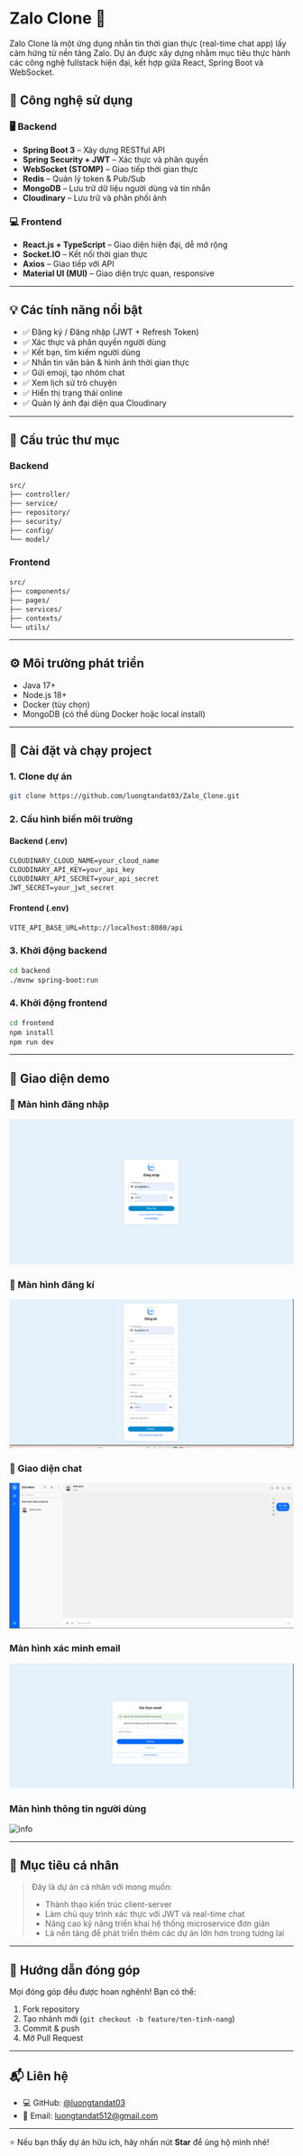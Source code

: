 # Zalo Clone 🚀

Zalo Clone là một ứng dụng nhắn tin thời gian thực (real-time chat app) lấy cảm hứng từ nền tảng Zalo. Dự án được xây dựng nhằm mục tiêu thực hành các công nghệ fullstack hiện đại, kết hợp giữa React, Spring Boot và WebSocket.

## 🔧 Công nghệ sử dụng

### 🖥 Backend
- **Spring Boot 3** – Xây dựng RESTful API
- **Spring Security + JWT** – Xác thực và phân quyền
- **WebSocket (STOMP)** – Giao tiếp thời gian thực
- **Redis** – Quản lý token & Pub/Sub
- **MongoDB** – Lưu trữ dữ liệu người dùng và tin nhắn
- **Cloudinary** – Lưu trữ và phân phối ảnh

### 💻 Frontend
- **React.js + TypeScript** – Giao diện hiện đại, dễ mở rộng
- **Socket.IO** – Kết nối thời gian thực
- **Axios** – Giao tiếp với API
- **Material UI (MUI)** – Giao diện trực quan, responsive

---

## 💡 Các tính năng nổi bật

- ✅ Đăng ký / Đăng nhập (JWT + Refresh Token)
- ✅ Xác thực và phân quyền người dùng
- ✅ Kết bạn, tìm kiếm người dùng
- ✅ Nhắn tin văn bản & hình ảnh thời gian thực
- ✅ Gửi emoji, tạo nhóm chat
- ✅ Xem lịch sử trò chuyện
- ✅ Hiển thị trạng thái online
- ✅ Quản lý ảnh đại diện qua Cloudinary

---

## 📁 Cấu trúc thư mục

### Backend
```
src/
├── controller/
├── service/
├── repository/
├── security/
├── config/
└── model/
```

### Frontend
```
src/
├── components/
├── pages/
├── services/
├── contexts/
└── utils/
```

---

## ⚙️ Môi trường phát triển

- Java 17+
- Node.js 18+
- Docker (tùy chọn)
- MongoDB (có thể dùng Docker hoặc local install)

---

## 🚀 Cài đặt và chạy project

### 1. Clone dự án
```bash
git clone https://github.com/luongtandat03/Zalo_Clone.git
```

### 2. Cấu hình biến môi trường

#### Backend (.env)
```env
CLOUDINARY_CLOUD_NAME=your_cloud_name
CLOUDINARY_API_KEY=your_api_key
CLOUDINARY_API_SECRET=your_api_secret
JWT_SECRET=your_jwt_secret
```

#### Frontend (.env)
```env
VITE_API_BASE_URL=http://localhost:8080/api
```

### 3. Khởi động backend
```bash
cd backend
./mvnw spring-boot:run
```

### 4. Khởi động frontend
```bash
cd frontend
npm install
npm run dev
```

---

## 📸 Giao diện demo

### 🔐 Màn hình đăng nhập
![Login](./assets/login_screen.png)

### 🔐 Màn hình đăng kí
![Register](./assets/register_screen.png)

### 💬 Giao diện chat
![Chat](./assets/chat_screen.png)

### Màn hình xác minh email

![Verify](./assets/verify_email_screen.png)

### Màn hình thông tin người dùng

![info]("./assets/info_user.png")


---

## 🎯 Mục tiêu cá nhân

> Đây là dự án cá nhân với mong muốn:
> - Thành thạo kiến trúc client-server
> - Làm chủ quy trình xác thực với JWT và real-time chat
> - Nâng cao kỹ năng triển khai hệ thống microservice đơn giản
> - Là nền tảng để phát triển thêm các dự án lớn hơn trong tương lai

---

## 🤝 Hướng dẫn đóng góp

Mọi đóng góp đều được hoan nghênh! Bạn có thể:
1. Fork repository
2. Tạo nhánh mới (`git checkout -b feature/ten-tinh-nang`)
3. Commit & push
4. Mở Pull Request

---

## 📬 Liên hệ

- 💻 GitHub: [@luongtandat03](https://github.com/luongtandat03)
- 📧 Email: luongtandat512@gmail.com

---

⭐ Nếu bạn thấy dự án hữu ích, hãy nhấn nút **Star** để ủng hộ mình nhé!
